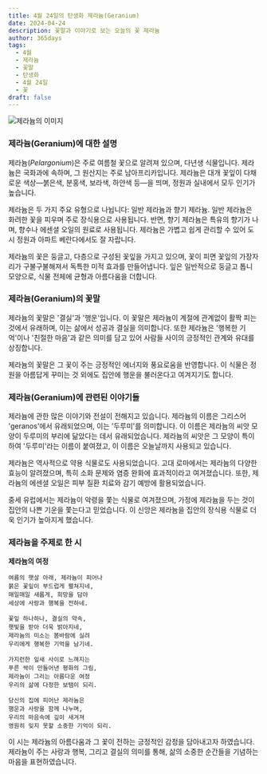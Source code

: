 ```yaml
---
title: 4월 24일의 탄생화 제라늄(Geranium)
date: 2024-04-24
description: 꽃말과 이야기로 보는 오늘의 꽃 제라늄
author: 365days
tags:
  - 4월
  - 제라늄
  - 꽃말
  - 탄생화
  - 4월 24일
  - 꽃
draft: false
---
```




![제라늄의 이미지](https://cdn.pixabay.com/photo/2018/05/23/16/47/flowers-3424517_960_720.jpg#center)


### 제라늄(Geranium)에 대한 설명

제라늄(*Pelargonium*)은 주로 여름철 꽃으로 알려져 있으며, 다년생 식물입니다. 제라늄은 국화과에 속하며, 그 원산지는 주로 남아프리카입니다. 제라늄은 대개 꽃잎이 다채로운 색상—붉은색, 분홍색, 보라색, 하얀색 등—을 띄며, 정원과 실내에서 모두 인기가 높습니다.

제라늄은 두 가지 주요 유형으로 나뉩니다: 일반 제라늄과 향기 제라늄. 일반 제라늄은 화려한 꽃을 피우며 주로 장식용으로 사용됩니다. 반면, 향기 제라늄은 특유의 향기가 나며, 향수나 에센셜 오일의 원료로 사용됩니다. 제라늄은 가볍고 쉽게 관리할 수 있어 도시 정원과 아파트 베란다에서도 잘 자랍니다.

제라늄의 꽃은 둥글고, 다층으로 구성된 꽃잎을 가지고 있으며, 꽃이 피면 꽃잎의 가장자리가 구불구불해져서 독특한 미적 효과를 만들어냅니다. 잎은 일반적으로 둥글고 톱니 모양으로, 식물 전체에 균형과 아름다움을 더합니다.

### 제라늄(Geranium)의 꽃말

제라늄의 꽃말은 '결실'과 '행운'입니다. 이 꽃말은 제라늄이 계절에 관계없이 활짝 피는 것에서 유래하며, 이는 삶에서 성공과 결실을 의미합니다. 또한 제라늄은 '행복한 기억'이나 '친절한 마음'과 같은 의미를 담고 있어 사람들 사이의 긍정적인 관계와 유대를 상징합니다.

제라늄의 꽃말은 그 꽃이 주는 긍정적인 에너지와 풍요로움을 반영합니다. 이 식물은 정원을 아름답게 꾸미는 것 외에도 집안에 행운을 불러온다고 여겨지기도 합니다.

### 제라늄(Geranium)에 관련된 이야기들

제라늄에 관한 많은 이야기와 전설이 전해지고 있습니다. 제라늄의 이름은 그리스어 'geranos'에서 유래되었으며, 이는 '두루미'를 의미합니다. 이 이름은 제라늄의 씨앗 모양이 두루미의 부리에 닮았다는 데서 유래되었습니다. 제라늄의 씨앗은 그 모양이 특이하여 '두루미'라는 이름이 붙여졌고, 이 이름은 오늘날까지 사용되고 있습니다.

제라늄은 역사적으로 약용 식물로도 사용되었습니다. 고대 로마에서는 제라늄의 다양한 효능이 알려졌으며, 특히 소화 문제와 염증 완화에 효과적이라고 여겨졌습니다. 또한, 제라늄의 에센셜 오일은 피부 질환 치료와 감기 예방에 활용되었습니다.

중세 유럽에서는 제라늄이 악령을 쫓는 식물로 여겨졌으며, 가정에 제라늄을 두는 것이 집안의 나쁜 기운을 쫓는다고 믿었습니다. 이 신앙은 제라늄을 집안의 장식용 식물로 더욱 인기가 높아지게 했습니다.

### 제라늄을 주제로 한 시

**제라늄의 여정**

```
여름의 햇살 아래, 제라늄이 피어나  
붉은 꽃잎이 부드럽게 펼쳐지네,  
매일매일 새롭게, 희망을 담아  
세상에 사랑과 행복을 전하네.

꽃잎 하나하나, 결실의 약속,  
햇빛을 받아 더욱 밝아지네,  
제라늄의 미소는 봄바람에 실려  
우리에게 행복한 기억을 남기네.

가지런한 잎새 사이로 느껴지는  
푸른 싹이 만들어낸 평화의 그림,  
제라늄이 그리는 아름다운 여정  
우리의 삶에 다정한 보탬이 되리.

당신의 집에 피어난 제라늄은  
행운과 사랑을 함께 나누며,  
우리의 마음속에 깊이 새겨져  
영원히 잊지 못할 소중한 기억이 되리.
```

이 시는 제라늄의 아름다움과 그 꽃이 전하는 긍정적인 감정을 담아내고자 하였습니다. 제라늄이 주는 사랑과 행복, 그리고 결실의 의미를 통해, 삶의 소중한 순간들을 기념하는 마음을 표현하였습니다.



